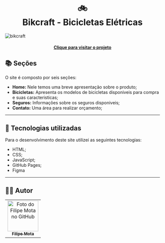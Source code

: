 <h1 align="center">
  🚲<br>Bikcraft - Bicicletas Elétricas
</h1>

![bikcraft](https://github.com/fmota-dev/projeto-bikcraft/assets/126270931/7ad566bd-6811-43d2-b2e2-dd5bb567eda3)

<h4 align="center"><a href="https://fmota-dev.github.io/projeto-bikcraft//">Clique para visitar o projeto</a></h4>

## 📚 Seções

O site é composto por seis seções:

- **Home:** Nele temos uma breve apresentação sobre o produto;
- **Bicicletas:** Apresenta os modelos de bicicletas disponiveis para compra e suas caracteristicas;
- **Seguros:** Informações sobre os seguros disponiveis;
- **Contato:** Uma área para realizar orçamento;

---

## 💼 Tecnologias utilizadas

Para o desenvolvimento deste site utilizei as seguintes tecnologias:

- HTML;
- CSS;
- JavaScript;
- GitHub Pages;
- Figma

---

<h2>🧑‍🎓 Autor</h2>

<table>
  <tr>
    <td align="center">
      <a href="https://github.com/fmota-dev">
        <img src="https://github.com/fmota-dev/site-pessoal/assets/126270931/2fb1740c-870f-4d7b-9dd3-d4eed0e60952" width="100px;" alt="Foto do Filipe Mota no GitHub"/><br>
        <sub>
          <b>Filipe Mota</b>
        </sub>
      </a>
    </td>
  </tr>
</table>


